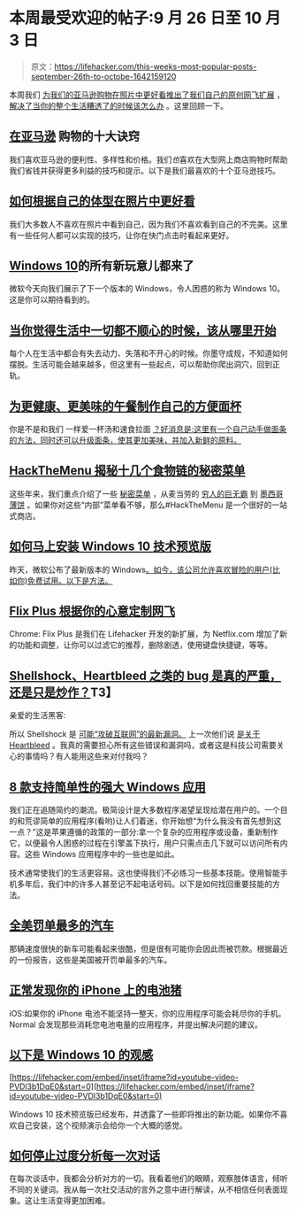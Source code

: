 # 本周最受欢迎的帖子:9 月 26 日至 10 月 3 日

> 原文：<https://lifehacker.com/this-weeks-most-popular-posts-september-26th-to-octobe-1642159120>

本周我们 [为我们的亚马逊购物](https://lifehacker.com/top-10-tricks-for-shopping-at-amazon-1639616751)[在照片中更好看](http://lifehacker.com/how-to-look-better-in-photos-based-on-your-body-type-1640221096)[推出了我们自己的原创网飞扩展](http://lifehacker.com/flix-plus-customizes-netflix-to-your-hearts-desire-1640968001) ， [解决了当你的整个生活糟透了的时候该怎么办](http://lifehacker.com/where-to-start-when-it-feels-like-nothing-is-going-righ-1640250197) 。这里回顾一下。



## [在亚马逊](http://lifehacker.com/top-10-tricks-for-shopping-at-amazon-1639616751) 购物的十大诀窍

我们喜欢亚马逊的便利性、多样性和价格。我们*也*喜欢在大型网上商店购物时帮助我们省钱并获得更多利益的技巧和提示。以下是我们最喜欢的十个亚马逊技巧。

## [如何根据自己的体型在照片中更好看](http://lifehacker.com/how-to-look-better-in-photos-based-on-your-body-type-1640221096)

我们大多数人不喜欢在照片中看到自己，因为我们不喜欢看到自己的不完美。这里有一些任何人都可以实现的技巧，让你在快门点击时看起来更好。

## [Windows 10](http://lifehacker.com/all-the-new-stuff-in-windows-10-1640838152)的所有新玩意儿都来了

微软今天向我们展示了下一个版本的 Windows，令人困惑的称为 Windows 10。这是你可以期待看到的。

## [当你觉得生活中一切都不顺心的时候，该从哪里开始](http://lifehacker.com/where-to-start-when-it-feels-like-nothing-is-going-righ-1640250197)

每个人在生活中都会有失去动力、失落和不开心的时候。你墨守成规，不知道如何摆脱。生活可能会越来越多，但这里有一些起点，可以帮助你爬出洞穴，回到正轨。

## [为更健康、更美味的午餐制作自己的方便面杯](http://lifehacker.com/make-your-own-instant-noodle-cups-for-healthier-tastie-1640815633)

你是不是和我们 一样爱一杯汤和速食拉面 [？好消息是:这里有一个自己动手做面条的方法，同时还可以升级面条，使其更加美味，并加入新鲜的原料。](http://lifehacker.com/use-ramen-in-every-meal-without-getting-sick-of-it-5806677)

## [HackTheMenu 揭秘十几个食物链的秘密菜单](http://lifehacker.com/hackthemenu-reveals-the-secret-menus-of-over-a-dozen-fo-1641707141)

这些年来，我们重点介绍了一些 [秘密菜单](https://lifehacker.com/order-secret-menu-items-at-fast-food-chains-5350213) ，从麦当劳的 [穷人的巨无霸](http://lifehacker.com/order-the-poor-mans-big-mac-and-other-mcdonalds-secre-1533390319) 到 [墨西哥薄饼](http://lifehacker.com/order-a-quesarito-and-other-secret-chipotle-menu-items-1522443582) 。如果你对这些“内部”菜单看不够，那么#HackTheMenu 是一个很好的一站式商店。

## [如何马上安装 Windows 10 技术预览版](http://lifehacker.com/windows-10-technical-preview-now-available-for-download-1641212531)

昨天，微软公布了最新版本的 Windows[。如今，该公司允许喜欢冒险的用户(比如你)免费试用。以下是方法。](http://lifehacker.com/all-the-new-stuff-in-windows-10-1640838152)

## [Flix Plus 根据你的心意定制网飞](http://lifehacker.com/flix-plus-customizes-netflix-to-your-hearts-desire-1640968001)

Chrome: Flix Plus 是我们在 Lifehacker 开发的新扩展，为 Netflix.com 增加了新的功能和调整，让你可以过滤它的推荐，删除剧透，使用键盘快捷键，等等。

## [Shellshock、Heartbleed 之类的 bug 是真的严重，还是只是炒作？](http://lifehacker.com/are-bugs-like-shellshock-and-heartbleed-really-serious-1641177186)T3】

亲爱的生活黑客:

所以 Shellshock 是 [可能“攻破互联网”的最新漏洞。](http://gizmodo.com/why-the-shellshock-bash-bug-could-be-even-worse-than-he-1639047786) 上一次他们说 [是关于 Heartbleed](http://lifehacker.com/what-the-heartbleed-security-bug-means-for-you-1560801201) 。我真的需要担心所有这些错误和漏洞吗，或者这是科技公司需要关心的事情吗？有人能用这些来对付我吗？

## [8 款支持简单性的强大 Windows 应用](http://hackerspace.lifehacker.com/8-simple-yet-powerful-windows-apps-1640226404)

我们正在追随简约的潮流。极简设计是大多数程序渴望呈现给潜在用户的。一个目的和荒谬简单的应用程序(看哟)让人们着迷，你开始想“为什么我没有首先想到这一点？”这是苹果遵循的政策的一部分:拿一个复杂的应用程序或设备，重新制作它，以便最令人困惑的过程在引擎盖下执行，用户只需点击几下就可以访问所有内容。这些 Windows 应用程序中的一些也是如此。

技术通常使我们的生活更容易。这也使得我们不必练习一些基本技能。使用智能手机多年后，我们中的许多人甚至记不起电话号码。以下是如何找回重要技能的方法。

## [全美罚单最多的汽车](http://lifehacker.com/the-most-ticketed-cars-in-the-us-1641838232)

那辆速度很快的新车可能看起来很酷，但是很有可能你会因此而被罚款。根据最近的一份报告，这些是美国被开罚单最多的汽车。

## [正常发现你的 iPhone 上的电池猪](http://lifehacker.com/normal-finds-the-battery-hogs-on-your-iphone-1639646153)

iOS:如果你的 iPhone 电池不能坚持一整天，你的应用程序可能会耗尽你的手机。Normal 会发现那些消耗您电池电量的应用程序，并提出解决问题的建议。

## [以下是 Windows 10 的观感](http://lifehacker.com/heres-what-windows-10-looks-and-feels-like-1641369982)

 [https://lifehacker.com/embed/inset/iframe?id=youtube-video-PVDl3b1DqE0&start=0](https://lifehacker.com/embed/inset/iframe?id=youtube-video-PVDl3b1DqE0&start=0) 

Windows 10 技术预览版已经发布，并透露了一些即将推出的新功能。如果你不喜欢自己安装，这个视频演示会给你一个大概的感觉。

## [如何停止过度分析每一次对话](http://lifehacker.com/how-to-stop-over-analyzing-every-conversation-1639253515)

在每次谈话中，我都会分析对方的一切。我看着他们的眼睛，观察肢体语言，倾听不同的关键词。我从每一次社交活动的言外之意中进行解读，从不相信任何表面现象。这让生活变得更加困难。